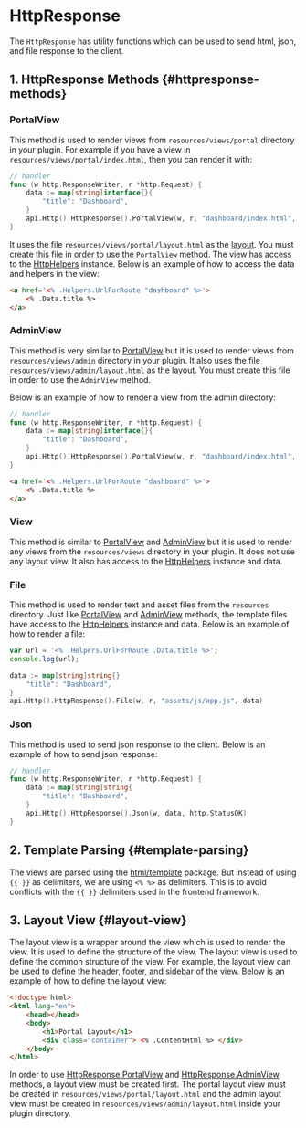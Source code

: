 # HttpResponse

The `HttpResponse` has utility functions which can be used to send html, json, and file response to the client.

## 1. HttpResponse Methods {#httpresponse-methods}

### PortalView

This method is used to render views from `resources/views/portal` directory in your plugin.
For example if you have a view in `resources/views/portal/index.html`,
then you can render it with:

```go
// handler
func (w http.ResponseWriter, r *http.Request) {
    data := map[string]interface{}{
        "title": "Dashboard",
    }
    api.Http().HttpResponse().PortalView(w, r, "dashboard/index.html", data)
}
```

It uses the file `resources/views/portal/layout.html` as the [layout](#layout-view). You must create this file in order to use the `PortalView` method.
The view has access to the [HttpHelpers](./http-helpers.md) instance. Below is an example of how to access the data and helpers in the view:

```html title="resources/views/portal/index.html"
<a href='<% .Helpers.UrlForRoute "dashboard" %>'>
    <% .Data.title %>
</a>
```

### AdminView

This method is very similar to [PortalView](#portalview) but it is used to render views from `resources/views/admin` directory in your plugin. It also uses the file `resources/views/admin/layout.html` as the [layout](#layout-view). You must create this file in order to use the `AdminView` method.

Below is an example of how to render a view from the admin directory:

```go
// handler
func (w http.ResponseWriter, r *http.Request) {
    data := map[string]interface{}{
        "title": "Dashboard",
    }
    api.Http().HttpResponse().PortalView(w, r, "dashboard/index.html", data)
}
```

```html title="resources/views/admin/index.html"
<a href='<% .Helpers.UrlForRoute "dashboard" %>'>
    <% .Data.title %>
</a>
```

### View

This method is similar to [PortalView](#portalview) and [AdminView](#adminview) but it is used to render any views from the `resources/views` directory in your plugin. It does not use any layout view. It also has access to the [HttpHelpers](./http-helpers.md) instance and data.

### File

This method is used to render text and asset files from the `resources` directory. Just like [PortalView](#portalview) and [AdminView](#adminview) methods, the template files have access to the [HttpHelpers](./http-helpers.md) instance and data. Below is an example of how to render a file:

```js title="resources/assets/js/app.js"
var url = '<% .Helpers.UrlForRoute .Data.title %>';
console.log(url);
```

```go title="main.go"
data := map[string]string{}
    "title": "Dashboard",
}
api.Http().HttpResponse().File(w, r, "assets/js/app.js", data)
```

### Json

This method is used to send json response to the client. Below is an example of how to send json response:
```go
// handler
func (w http.ResponseWriter, r *http.Request) {
    data := map[string]string{
        "title": "Dashboard",
    }
    api.Http().HttpResponse().Json(w, data, http.StatusOK)
}
```

## 2. Template Parsing {#template-parsing}

The views are parsed using the [html/template](https://pkg.go.dev/html/template) package. But instead of using `{{ }}` as delimiters, we are using `<% %>` as delimiters. This is to avoid conflicts with the `{{ }}` delimiters used in the frontend framework.

## 3. Layout View {#layout-view}

The layout view is a wrapper around the view which is used to render the view. It is used to define the structure of the view. The layout view is used to define the common structure of the view. For example, the layout view can be used to define the header, footer, and sidebar of the view. Below is an example of how to define the layout view:

```html title="resources/views/portal/layout.html"
<!doctype html>
<html lang="en">
    <head></head>
    <body>
        <h1>Portal Layout</h1>
        <div class="container"> <% .ContentHtml %> </div>
    </body>
</html>
```

In order to use [HttpResponse.PortalView](#portalview) and [HttpResponse.AdminView](#adminview) methods, a layout view must be created first.
The portal layout view must be created in `resources/views/portal/layout.html` and the admin layout view must be created in `resources/views/admin/layout.html` inside your plugin directory.
